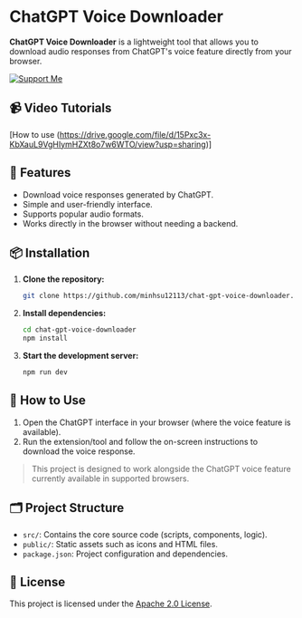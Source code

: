 
# ChatGPT Voice Downloader

**ChatGPT Voice Downloader** is a lightweight tool that allows you to download audio responses from ChatGPT's voice feature directly from your browser.

[![Support Me](https://img.shields.io/badge/Support-SUPPORT_ME.md-green)](./SUPPORT_ME.md)

## 📹 Video Tutorials
[How to use (https://drive.google.com/file/d/15Pxc3x-KbXauL9VgHIymHZXt8o7w6WTO/view?usp=sharing)]

## 🚀 Features

- Download voice responses generated by ChatGPT.
- Simple and user-friendly interface.
- Supports popular audio formats.
- Works directly in the browser without needing a backend.

## 📦 Installation

1. **Clone the repository:**
   ```bash
   git clone https://github.com/minhsu12113/chat-gpt-voice-downloader.git
   ```

2. **Install dependencies:**
   ```bash
   cd chat-gpt-voice-downloader
   npm install
   ```

3. **Start the development server:**
   ```bash
   npm run dev
   ```

## 🧪 How to Use

1. Open the ChatGPT interface in your browser (where the voice feature is available).
2. Run the extension/tool and follow the on-screen instructions to download the voice response.

> This project is designed to work alongside the ChatGPT voice feature currently available in supported browsers.

## 🗂️ Project Structure

- `src/`: Contains the core source code (scripts, components, logic).
- `public/`: Static assets such as icons and HTML files.
- `package.json`: Project configuration and dependencies.

## 📄 License

This project is licensed under the [Apache 2.0 License](./LICENSE).
